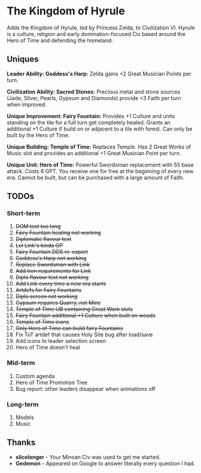 # The Kingdom of Hyrule

Adds the Kingdom of Hyrule, led by Princess Zelda, to Civilization VI. Hyrule is a culture, religion and early domination-focused Civ based around the Hero of Time and defending the homeland.

## Uniques

**Leader Ability: Goddess's Harp:** Zelda gains +2 Great Musician Points per turn.

**Civilization Ability: Sacred Stones:** Precious metal and stone sources (Jade, Silver, Pearls, Gypsum and Diamonds) provide +3 Faith per turn when improved.

**Unique Improvement: Fairy Fountain:** Provides +1 Culture and units standing on the tile for a full turn get completely healed. Grants an additional +1 Culture if build on or adjacent to a tile with forest. Can only be built by the Hero of Time.

**Unique Building: Temple of Time:** Replaces Temple. Has 2 Great Works of Music slot and provides an additional +1 Great Musician Point per turn.

**Unique Unit: Hero of Time:** Powerful Swordsman replacement with 55 base attack. Costs 6 GPT. You receive one for free at the beginning of every new era. Cannot be built, but can be purchased with a large amount of Faith.

## TODOs

### Short-term

1. ~~DOM text too long~~
2. ~~Fairy Fountain healing not working~~
3. ~~Diplomatic flavour text~~
4. ~~Lol Link's kinda OP~~
5. ~~Fairy Fountain DDS re-export~~
6. ~~Goddess's Harp not working~~
7. ~~Replace Swordsman with Link~~
8. ~~Add Iron requirements for Link~~
9. ~~Diplo flavour text not working~~
10. ~~Add Link every time a new era starts~~
11. ~~Artdefs for Fairy Fountains~~
12. ~~Diplo screen not working~~
13. ~~Gypsum requires Quarry, not Mine~~ 
14. ~~Temple of Time UB containing Great Work slots~~
15. ~~Fairy Fountain additional +1 Culture when built on woods~~
16. ~~Temple of Time icons~~ 
17. ~~Only Hero of Time can build fairy Fountains~~
18. Fix ToT artdef that causes Holy Site bug after load/save
19. Add icons to leader selection screen
20. Hero of Time doesn't heal

### Mid-term

1. Custom agenda
2. Hero of Time Promotion Tree
3. Bug report: other leaders disappear when animations off
 
### Long-term

1. Models
2. Music

## Thanks

- **slicelonger** - Your Minoan Civ was used to get me started.
- **Gedemon** - Appeared on Google to answer literally every question I had.

